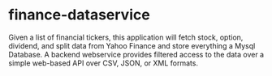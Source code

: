 finance-dataservice
===================

Given a list of financial tickers, this application will fetch stock, option, dividend, and split data from Yahoo Finance and store everything a Mysql Database. A backend webservice provides filtered access to the data over a simple web-based API over CSV, JSON, or XML formats.